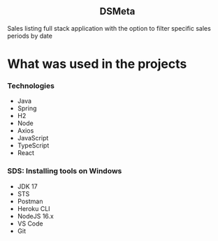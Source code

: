 <h2 align="center">
 DSMeta
</h2>

Sales listing  full stack application with the option to filter specific sales periods by date

<!-- <p align="center">
<img src="" title="DSMeta">
</p> -->

# What was used in the projects

### Technologies 
  - Java
  - Spring
  - H2
  - Node
  - Axios
  - JavaScript
  - TypeScript
  - React
  
### SDS: Installing tools on Windows
  - JDK 17
  - STS
  - Postman
  - Heroku CLI
  - NodeJS 16.x
  - VS Code
  - Git
